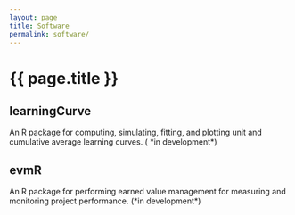```yaml
---
layout: page
title: Software
permalink: software/
---
```


<h1 class="post-title">{{ page.title }} </h1>

<h2> learningCurve <a href="https://github.com/bradleyboehmke/learningCurve" style="color:#303030;"><i class="fa fa-github" style="font-size:.75em"></i></a></h2>
An R package for computing, simulating, fitting, and plotting unit and cumulative average learning curves. (<i class="fa fa-spinner fa-pulse fa-3x fa-fw" style="font-size:.75em"></i> *in development*)

<h2> evmR <a href="https://github.com/bradleyboehmke/evmR" style="color:#303030;"><i class="fa fa-github" style="font-size:.75em"></i></a></h2>
An R package for performing earned value management for measuring and monitoring project performance. (<i class="fa fa-cog fa-spin fa-3x fa-fw" style="font-size:.75em"></i>*in development*)

